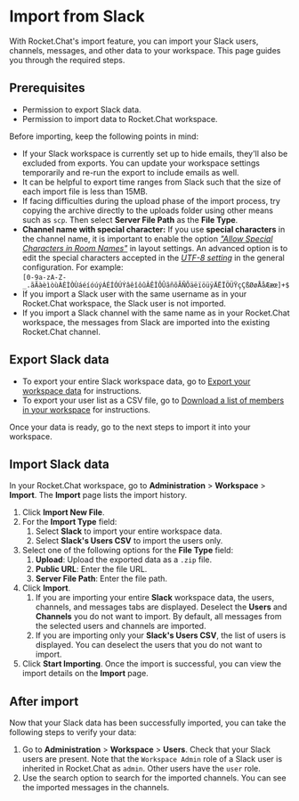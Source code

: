 # Import from Slack

With Rocket.Chat's import feature, you can import your Slack users, channels, messages, and other data to your workspace. This page guides you through the required steps.&#x20;

## Prerequisites

* Permission to export Slack data.
* Permission to import data to Rocket.Chat workspace.

Before importing, keep the following points in mind:

* If your Slack workspace is currently set up to hide emails, they'll also be excluded from exports. You can update your workspace settings temporarily and re-run the export to include emails as well.
* It can be helpful to export time ranges from Slack such that the size of each import file is less than 15MB.
* If facing difficulties during the upload phase of the import process, try copying the archive directly to the uploads folder using other means such as `scp`. Then select **Server File Path** as the **File Type**.
* **Channel name with special character:** If you use **special characters** in the channel name, it is important to enable the option [_"Allow Special Characters in Room Names"_](https://docs.rocket.chat/use-rocket.chat/workspace-administration/settings/layout#user-interface) in layout settings. An advanced option is to edit the special characters accepted in the [_UTF-8 setting_](https://docs.rocket.chat/use-rocket.chat/workspace-administration/settings/general#utf8) in the general configuration. For example:\
  `[0-9a-zA-Z-_.ãÃàèìòùÀÈÌÒÙáéíóúýÁÉÍÓÚÝâêîôûÂÊÎÔÛãñõÃÑÕäëïöüÿÄËÏÖÜŸçÇßØøÅåÆæœ]+$`
* If you import a Slack user with the same username as in your Rocket.Chat workspace, the Slack user is not imported.
* If you import a Slack channel with the same name as in your Rocket.Chat workspace, the messages from Slack are imported into the existing Rocket.Chat channel.

## Export Slack data

* To export your entire Slack workspace data, go to [Export your workspace data](https://slack.com/intl/en-in/help/articles/201658943-Export-your-workspace-data) for instructions.&#x20;
* To export your user list as a CSV file, go to [Download a list of members in your workspace](https://slack.com/intl/en-in/help/articles/4405848563603-Download-a-list-of-members-in-your-workspace) for instructions.

Once your data is ready, go to the next steps to import it into your workspace.

## Import Slack data

In your Rocket.Chat workspace, go to **Administration** > **Workspace** > **Import**. The **Import** page lists the import history.

1. Click **Import New File**.
2. For the **Import Type** field:
   1. Select **Slack** to import your entire workspace data.
   2. Select **Slack's Users CSV** to import the users only.
3. Select one of the following options for the **File Type** field:
   1. **Upload**: Upload the exported data as a `.zip` file.
   2. **Public URL**: Enter the file URL.
   3. **Server File Path**: Enter the file path.
4. Click **Import**.&#x20;
   1. If you are importing your entire **Slack** workspace data, the users, channels, and messages tabs are displayed. Deselect the **Users** and **Channels** you do not want to import. By default, all messages from the selected users and channels are imported.
   2. If you are importing only your **Slack's Users CSV**, the list of users is displayed. You can deselect the users that you do not want to import.
5. Click **Start Importing**. Once the import is successful, you can view the import details on the **Import** page.

## After import

Now that your Slack data has been successfully imported, you can take the following steps to verify your data:

1. Go to **Administration** > **Workspace** > **Users**. Check that your Slack users are present. Note that the `Workspace Admin` role of a Slack user is inherited in Rocket.Chat as `admin`. Other users have the `user` role.
2. Use the search option to search for the imported channels. You can see the imported messages in the channels.
